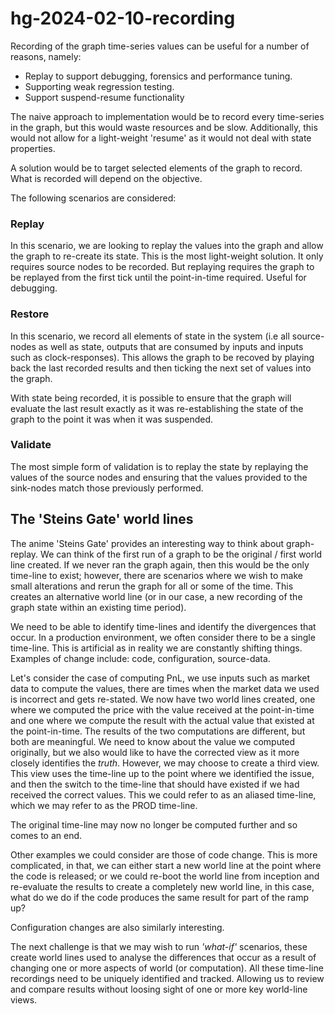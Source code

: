hg-2024-02-10-recording
=======================

Recording of the graph time-series values can be useful for a number of reasons,
namely:
* Replay to support debugging, forensics and performance tuning.
* Supporting weak regression testing.
* Support suspend-resume functionality

The naive approach to implementation would be to record every time-series in
the graph, but this would waste resources and be slow. Additionally, this would
not allow for a light-weight 'resume' as it would not deal with state properties.

A solution would be to target selected elements of the graph to record. What is recorded
will depend on the objective.

The following scenarios are considered:

### Replay

In this scenario, we are looking to replay the values into the graph and allow 
the graph to re-create its state. This is the most light-weight solution. 
It only requires source nodes to be recorded. But replaying requires the 
graph to be replayed from the first tick until the point-in-time required.
Useful for debugging.

### Restore

In this scenario, we record all elements of state in the system (i.e all 
source-nodes as well as state, outputs that are consumed by inputs and inputs
such as clock-responses). This allows the graph to be recoved by playing back the
last recorded results and then ticking the next set of values into the graph.

With state being recorded, it is possible to ensure that the graph will evaluate
the last result exactly as it was re-establishing the state of the graph to 
the point it was when it was suspended.

### Validate

The most simple form of validation is to replay the state by replaying the values
of the source nodes and ensuring that the values provided to the sink-nodes
match those previously performed.


## The 'Steins Gate' world lines

The anime 'Steins Gate' provides an interesting way to think about graph-replay.
We can think of the first run of a graph to be the original / first world line
created. If we never ran the graph again, then this would be the only time-line
to exist; however, there are scenarios where we wish to make small alterations and
rerun the graph for all or some of the time. This creates an alternative 
world line (or in our case, a new recording of the graph state within an existing
time period).

We need to be able to identify time-lines and identify the divergences that occur.
In a production environment, we often consider there to be a single time-line. 
This is artificial as in reality we are constantly shifting things. Examples of change
include: code, configuration, source-data.

Let's consider the case of computing PnL, we use inputs such as market data to
compute the values, there are times when the market data we used is incorrect and
gets re-stated. We now have two world lines created, one where we computed the price
with the value received at the point-in-time and one where we compute the result
with the actual value that existed at the point-in-time. The results of the
two computations are different, but both are meaningful. We need to know about the
value we computed originally, but we also would like to have the corrected view
as it more closely identifies the *truth*. However, we may choose to create a third 
view. This view uses the time-line up to the point where we identified the issue,
and then the switch to the time-line that should have existed if we had received
the correct values. This we could refer to as an aliased time-line, which we may
refer to as the PROD time-line. 

The original time-line may now no longer be computed further and so comes to an end.

Other examples we could consider are those of code change. This is more complicated,
in that, we can either start a new world line at the point where the code is released;
or we could re-boot the world line from inception and re-evaluate the results
to create a completely new world line, in this case, what do we do if the code
produces the same result for part of the ramp up?

Configuration changes are also similarly interesting.

The next challenge is that we may wish to run *'what-if'* scenarios, these create
world lines used to analyse the differences that occur as a result of changing one or 
more aspects of world (or computation). All these time-line recordings need to be
uniquely identified and tracked. Allowing us to review and compare results without
loosing sight of one or more key world-line views.





   